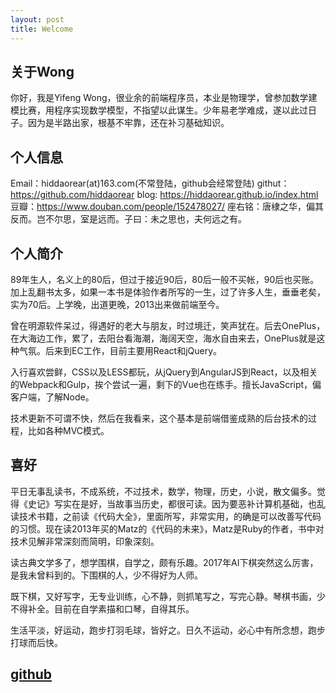 ```yaml
---
layout: post
title: Welcome
---
```


## 关于Wong

你好，我是Yifeng Wong，很业余的前端程序员，本业是物理学，曾参加数学建模比赛，用程序实现数学模型，不指望以此谋生。少年易老学难成，遂以此过日子。因为是半路出家，根基不牢靠，还在补习基础知识。

## 个人信息

Email：hiddaorear(at)163.com(不常登陆，github会经常登陆)
githut：https://github.com/hiddaorear
blog: https://hiddaorear.github.io/index.html
豆瓣：https://www.douban.com/people/152478027/
座右铭：唐棣之华，偏其反而。岂不尔思，室是远而。子曰：未之思也，夫何远之有。

## 个人简介

89年生人，名义上的80后，但过于接近90后，80后一般不买帐，90后也买账。加上乱翻书太多，如果一本书是体验作者所写的一生，过了许多人生，垂垂老矣，实为70后。上学晚，出道更晚，2013出来做前端至今。

曾在明源软件呆过，得遇好的老大与朋友，时过境迁，笑声犹在。后去OnePlus，在大海边工作，累了，去阳台看海潮，海阔天空，海水自由来去，OnePlus就是这种气氛。后来到EC工作，目前主要用React和jQuery。

入行喜欢尝鲜，CSS以及LESS都玩，从jQuery到AngularJS到React，以及相关的Webpack和Gulp，挨个尝试一遍，剩下的Vue也在练手。擅长JavaScript，偏客户端，了解Node。

技术更新不可谓不快，然后在我看来，这个基本是前端借鉴成熟的后台技术的过程，比如各种MVC模式。

## 喜好

平日无事乱读书，不成系统，不过技术，数学，物理，历史，小说，散文偏多。觉得《史记》写实在是好，当故事当历史，都很可读。因为要恶补计算机基础，也乱读技术书籍，之前读《代码大全》，里面所写，非常实用，的确是可以改善写代码的习惯。现在读2013年买的Matz的《代码的未来》，Matz是Ruby的作者，书中对技术见解非常深刻而简明，印象深刻。

读古典文学多了，想学围棋，自学之，颇有乐趣。2017年AI下棋突然这么厉害，是我未曾料到的。下围棋的人，少不得好为人师。

既下棋，又好写字，无专业训练，心不静，则抓笔写之，写完心静。琴棋书画，少不得补全。目前在自学素描和口琴，自得其乐。

生活平淡，好运动，跑步打羽毛球，皆好之。日久不运动，必心中有所念想，跑步打球而后快。


## [github](https://github.com/hiddaorear)
